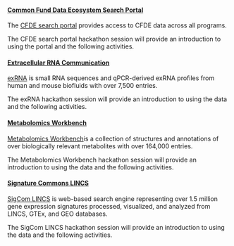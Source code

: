 #### [Common Fund Data Ecosystem Search Portal](https://app.nih-cfde.org/)

The [CFDE search portal](https://app.nih-cfde.org/) provides access to CFDE data across all programs.

The CFDE search portal hackathon session will provide an introduction to using the portal and the following activities.

#### [Extracellular RNA Communication](https://exrna-atlas.org/)

[exRNA](https://exrna-atlas.org/) is small RNA sequences and qPCR-derived exRNA profiles from human and mouse biofluids with over 7,500 entries.

The exRNA hackathon session will provide an introduction to using the data and the following activities.

#### [Metabolomics Workbench](https://www.metabolomicsworkbench.org/)

[Metabolomics Workbench](https://www.metabolomicsworkbench.org/)is a collection of structures and annotations of over biologically relevant metabolites with over 164,000 entries.

The Metabolomics Workbench hackathon session will provide an introduction to using the data and the following activities.

#### [Signature Commons LINCS](https://maayanlab.cloud/sigcom-lincs/#/SignatureSearch/UpDown)

[SigCom LINCS](https://maayanlab.cloud/sigcom-lincs/#/SignatureSearch/UpDown) is web-based search engine representing over 1.5 million gene expression signatures processed, visualized, and analyzed from LINCS, GTEx, and GEO databases.

The SigCom LINCS hackathon session will provide an introduction to using the data and the following activities.
